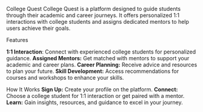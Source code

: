 College Quest
College Quest is a platform designed to guide students through their academic and career journeys. It offers personalized 1:1 interactions with college students and assigns dedicated mentors to help users achieve their goals.

Features

**1:1 Interaction**: Connect with experienced college students for personalized guidance.
**Assigned Mentors:** Get matched with mentors to support your academic and career plans.
**Career Planning:** Receive advice and resources to plan your future.
**Skill Development:** Access recommendations for courses and workshops to enhance your skills.


How It Works
**Sign Up:** Create your profile on the platform.
**Connect:** Choose a college student for 1:1 interaction or get paired with a mentor.
**Learn:** Gain insights, resources, and guidance to excel in your journey.
